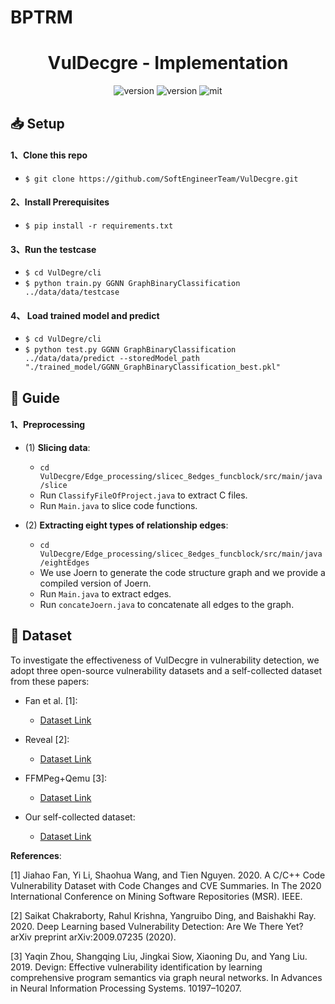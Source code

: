 # BPTRM
<div align="center">
    <p>
    <h1>
    VulDecgre - Implementation
    </h1>
    <img src="https://img.shields.io/badge/Platform-linux-lightgrey" alt="version">
    <img src="https://img.shields.io/badge/Python-3.7+-orange" alt="version">
    <img src="https://img.shields.io/badge/License-MIT-red.svg" alt="mit">
</div>

## 📥 Setup
#### 1、Clone this repo

- `$ git clone https://github.com/SoftEngineerTeam/VulDecgre.git`

#### 2、Install Prerequisites

- `$ pip install -r requirements.txt`

#### 3、Run the testcase

- `$ cd VulDegre/cli`
- `$ python train.py GGNN GraphBinaryClassification ../data/data/testcase`

#### 4、 Load trained model and predict

- `$ cd VulDegre/cli`
- `$ python test.py GGNN GraphBinaryClassification ../data/data/predict --storedModel_path "./trained_model/GGNN_GraphBinaryClassification_best.pkl"`

## 🚨 Guide

#### 1、Preprocessing

- (1) **Slicing data**:
  - `cd VulDecgre/Edge_processing/slicec_8edges_funcblock/src/main/java/slice`
  - Run `ClassifyFileOfProject.java` to extract C files.
  - Run `Main.java` to slice code functions.

- (2) **Extracting eight types of relationship edges**:
  - `cd VulDecgre/Edge_processing/slicec_8edges_funcblock/src/main/java/eightEdges`
  - We use Joern to generate the code structure graph and we provide a compiled version of Joern.
  - Run `Main.java` to extract edges.
  - Run `concateJoern.java` to concatenate all edges to the graph.

## 🤯 Dataset

To investigate the effectiveness of VulDecgre in vulnerability detection, we adopt three open-source vulnerability datasets and a self-collected dataset from these papers:

- Fan et al. [1]:
  - [Dataset Link](https://drive.google.com/file/d/1-0VhnHBp9IGh90s2wCNjeCMuy70HPl8X/view?usp=sharing)

- Reveal [2]:
  - [Dataset Link](https://drive.google.com/drive/folders/1KuIYgFcvWUXheDhT--cBALsfy1I4utOyF)

- FFMPeg+Qemu [3]:
  - [Dataset Link](https://drive.google.com/file/d/1x6hoF7G-tSYxg8AFybggypLZgMGDNHfF)

- Our self-collected dataset:
  - [Dataset Link](https://drive.google.com/file/d/1P0NsDzpL75g5-EKJ59qCYK384UE2ohZ5/view?usp=drive_link)

**References**:

[1] Jiahao Fan, Yi Li, Shaohua Wang, and Tien Nguyen. 2020. A C/C++ Code Vulnerability Dataset with Code Changes and CVE Summaries. In The 2020 International Conference on Mining Software Repositories (MSR). IEEE.

[2] Saikat Chakraborty, Rahul Krishna, Yangruibo Ding, and Baishakhi Ray. 2020. Deep Learning based Vulnerability Detection: Are We There Yet? arXiv preprint arXiv:2009.07235 (2020).

[3] Yaqin Zhou, Shangqing Liu, Jingkai Siow, Xiaoning Du, and Yang Liu. 2019. Devign: Effective vulnerability identification by learning comprehensive program semantics via graph neural networks. In Advances in Neural Information Processing Systems. 10197–10207.
